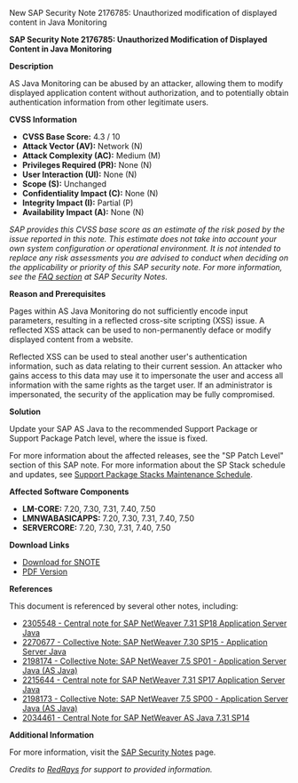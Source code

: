 New SAP Security Note 2176785: Unauthorized modification of displayed content in Java Monitoring

**SAP Security Note 2176785: Unauthorized Modification of Displayed Content in Java Monitoring**

**Description**

AS Java Monitoring can be abused by an attacker, allowing them to modify displayed application content without authorization, and to potentially obtain authentication information from other legitimate users.

**CVSS Information**

- **CVSS Base Score:** 4.3 / 10
- **Attack Vector (AV):** Network (N)
- **Attack Complexity (AC):** Medium (M)
- **Privileges Required (PR):** None (N)
- **User Interaction (UI):** None (N)
- **Scope (S):** Unchanged
- **Confidentiality Impact (C):** None (N)
- **Integrity Impact (I):** Partial (P)
- **Availability Impact (A):** None (N)

*SAP provides this CVSS base score as an estimate of the risk posed by the issue reported in this note. This estimate does not take into account your own system configuration or operational environment. It is not intended to replace any risk assessments you are advised to conduct when deciding on the applicability or priority of this SAP security note. For more information, see the [FAQ section](https://support.sap.com/securitynotes) at SAP Security Notes.*

**Reason and Prerequisites**

Pages within AS Java Monitoring do not sufficiently encode input parameters, resulting in a reflected cross-site scripting (XSS) issue. A reflected XSS attack can be used to non-permanently deface or modify displayed content from a website.

Reflected XSS can be used to steal another user's authentication information, such as data relating to their current session. An attacker who gains access to this data may use it to impersonate the user and access all information with the same rights as the target user. If an administrator is impersonated, the security of the application may be fully compromised.

**Solution**

Update your SAP AS Java to the recommended Support Package or Support Package Patch level, where the issue is fixed.

For more information about the affected releases, see the "SP Patch Level" section of this SAP note. For more information about the SP Stack schedule and updates, see [Support Package Stacks Maintenance Schedule](http://service.sap.com/swdc).

**Affected Software Components**

- **LM-CORE:** 7.20, 7.30, 7.31, 7.40, 7.50
- **LMNWABASICAPPS:** 7.20, 7.30, 7.31, 7.40, 7.50
- **SERVERCORE:** 7.20, 7.30, 7.31, 7.40, 7.50

**Download Links**

- [Download for SNOTE](https://notesdownloads.sap.com/note/0040000018081992017)
- [PDF Version](https://userapps.support.sap.com/sap/support/sfm/notes/print/0002176785?language=en-US&token=0D9CB387914FCE82323008B79FBF55ED)

**References**

This document is referenced by several other notes, including:

- [2305548 - Central note for SAP NetWeaver 7.31 SP18 Application Server Java](https://me.sap.com/notes/2305548)
- [2270677 - Collective Note: SAP NetWeaver 7.30 SP15 - Application Server Java](https://me.sap.com/notes/2270677)
- [2198174 - Collective Note: SAP NetWeaver 7.5 SP01 - Application Server Java (AS Java)](https://me.sap.com/notes/2198174)
- [2215644 - Central note for SAP NetWeaver 7.31 SP17 Application Server Java](https://me.sap.com/notes/2215644)
- [2198173 - Collective Note: SAP NetWeaver 7.5 SP00 - Application Server Java (AS Java)](https://me.sap.com/notes/2198173)
- [2034461 - Central Note for SAP NetWeaver AS Java 7.31 SP14](https://me.sap.com/notes/2034461)

**Additional Information**

For more information, visit the [SAP Security Notes](https://support.sap.com/securitynotes) page.

*Credits to [RedRays](https://redrays.io) for support to provided information.*